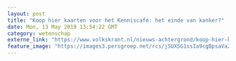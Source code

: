 ```yaml
---
layout: post
title: "Koop hier kaarten voor het Kenniscafé: het einde van kanker?"
date: Mon, 13 May 2019 13:54:22 GMT
category: wetenschap
externe_link: "https://www.volkskrant.nl/nieuws-achtergrond/koop-hier-kaarten-voor-het-kenniscafe-het-einde-van-kanker~bb46d02f/"
feature_image: "https://images3.persgroep.net/rcs/jSUXSG1ssIa9cgBpsaVaZWf2HDI/diocontent/148120512/_focus/0.5/0.5/_fill/320/320?appId=93a17a8fd81db0de025c8abd1cca1279&quality=0.85"
---
```



